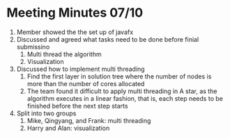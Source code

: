 # Meeting Minutes 07/10

1. Member showed the the set up of javafx
2. Discussed and agreed what tasks need to be done before finial submissino
   1. Multi thread the algorithm
   2. Visualization
3. Discussed how to implement multi threading
   1. Find the first layer in solution tree where the number of nodes is more than the number of cores allocated
   2. The team found it difficult to apply multi threading in A star, as the algorithm executes in a linear fashion, that is, each step needs to be finished before the next step starts
4. Split into two groups
   1. Mike, Qingyang, and Frank: multi threading
   2. Harry and Alan: visualization